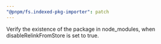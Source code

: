 ```yaml
---
"@pnpm/fs.indexed-pkg-importer": patch
---
```


Verify the existence of the package in node_modules, when disableRelinkFromStore is set to true.
